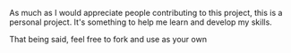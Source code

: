 As much as I would appreciate people contributing to this project, this is a personal project. 
It's something to help me learn and develop my skills.

That being said, feel free to fork and use as your own
